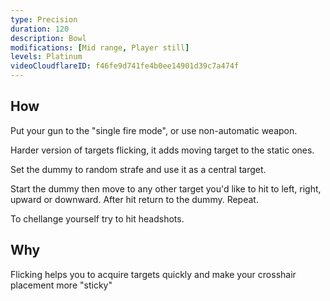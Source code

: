 ```yaml
---
type: Precision
duration: 120
description: Bowl
modifications: [Mid range, Player still]
levels: Platinum
videoCloudflareID: f46fe9d741fe4b0ee14901d39c7a474f
---
```


## How

Put your gun to the "single fire mode", or use non-automatic weapon.

Harder version of targets flicking, it adds moving target to the static ones.

Set the dummy to random strafe and use it as a central target.

Start the dummy then move to any other target you'd like to hit to left, right, upward or downward. After hit return to the dummy. Repeat.

To chellange yourself try to hit headshots.

## Why

Flicking helps you to acquire targets quickly and make your crosshair placement more "sticky"
